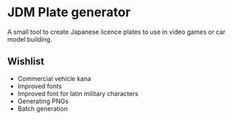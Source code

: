 # JDM Plate generator

A small tool to create Japanese licence plates to use in video games or car model building.

## Wishlist

- Commercial vehicle kana
- Improved fonts
- Improved font for latin military characters
- Generating PNGs
- Batch generation
